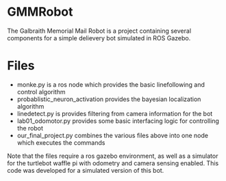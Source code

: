 # GMMRobot
The Galbraith Memorial Mail Robot is a project containing several components for a simple delievery bot simulated in ROS Gazebo.

# Files
- monke.py is a ros node which provides the basic linefollowing and control algorithm
- probablistic_neuron_activation provides the bayesian localization algorithm
- linedetect.py is provides filtering from camera information for the bot
- lab01_odomotor.py provides some basic interfacing logic for controlling the robot
- our_final_project.py combines the various files above into one node which executes the commands

Note that the files require a ros gazebo environment, as well as a simulator for the turtlebot waffle pi with odometry and camera sensing enabled. This code was developed for a simulated version of this bot.
